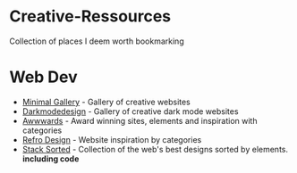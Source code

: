 # Creative-Ressources
Collection of places I deem worth bookmarking

# Web Dev
- [Minimal Gallery](https://www.minimal.gallery) - Gallery of creative websites
- [Darkmodedesign](https://www.darkmodedesign.com/) - Gallery of creative dark mode websites
- [Awwwards](https://www.awwwards.com/) - Award winning sites, elements and inspiration with categories
- [Refro Design](https://refero.design/) - Website inspiration by categories
- [Stack Sorted](https://stacksorted.com/) - Collection of the web's best designs sorted by elements. **including code**

